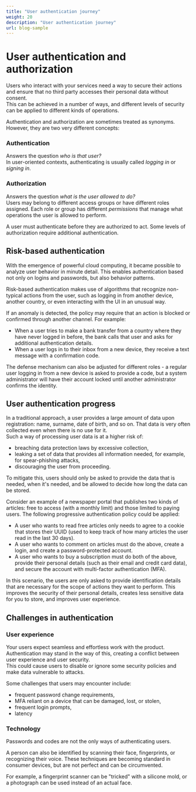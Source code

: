 ```yaml
---
title: "User authentication journey"
weight: 20
description: "User authentication journey"
url: blog-sample
---
```

# User authentication and authorization

<!-- SUBJECT
Produce technical blog post "User authentication journey". Try to cover the following concepts:
- Authentication as authorization
- How policies and authentication events are used to drive authentication journey for the user
- Continuous risk-based authentication
- Challenges that the user can encounter while a fully authenticated policy is verified
- Sample fully authenticated policy diagram showcasing challenges for certain criteria e.g. if the
user has MFA -->

Users who interact with your services need a way to secure their actions and ensure that no third party accesses their personal data without consent.  
This can be achieved in a number of ways, and different levels of security can be applied to different kinds of operations.

Authentication and authorization are sometimes treated as synonyms. However, they are two very different concepts:

### Authentication
Answers the question *who is that user?*  
In user-oriented contexts, authenticating is usually called *logging in* or *signing in*. 
### Authorization
Answers the question *what is the user allowed to do?*  
Users may belong to different access groups or have different roles assigned. Each role or group has different *permissions* that manage what operations the user is allowed to perform.

A user must authenticate before they are authorized to act. Some levels of authorization require additional authentication.

## Risk-based authentication

With the emergence of powerful cloud computing, it became possible to analyze user behavior in minute detail. This enables authentication based not only on logins and passwords, but also behavior patterns.

Risk-based authentication makes use of algorithms that recognize non-typical actions from the user, such as logging in from another device, another country, or even interacting with the UI in an unusual way.

If an anomaly is detected, the policy may require that an action is blocked or confirmed through another channel. For example:
- When a user tries to make a bank transfer from a country where they have never logged in before, the bank calls that user and asks for additional authentication details.
- When a user logs in to their inbox from a new device, they receive a text message with a confirmation code.

The defense mechanism can also be adjusted for different roles - a regular user logging in from a new device is asked to provide a code, but a system administrator will have their account locked until another administrator confirms the identity.

## User authentication progress

In a traditional approach, a user provides a large amount of data upon registration: name, surname, date of birth, and so on. That data is very often collected even when there is no use for it.  
Such a way of processing user data is at a higher risk of:
- breaching data protection laws by excessive collection,
- leaking a set of data that provides all information needed, for example, for spear-phishing attacks,
- discouraging the user from proceeding.

To mitigate this, users should only be asked to provide the data that is needed, when it's needed, and be allowed to decide how long the data can be stored.  

Consider an example of a newspaper portal that publishes two kinds of articles: free to access (with a monthly limit) and those limited to paying users. The following progressive authentication policy could be applied:
- A user who wants to read free articles only needs to agree to a cookie that stores their UUID (used to keep track of how many articles the user read in the last 30 days).
- A user who wants to comment on articles must do the above, create a login, and create a password-protected account.
- A user who wants to buy a subscription must do both of the above, provide their personal details (such as their email and credit card data), and secure the account with multi-factor authentication (MFA).

In this scenario, the users are only asked to provide identification details that are necessary for the scope of actions they want to perform. This improves the security of their personal details, creates less sensitive data for you to store, and improves user experience.

## Challenges in authentication

### User experience

Your users expect seamless and effortless work with the product.  Authentication may stand in the way of this, creating a conflict between user experience and user security.  
This could cause users to disable or ignore some security policies and make data vulnerable to attacks.

Some challenges that users may encounter include:
- frequent password change requirements,
- MFA reliant on a device that can be damaged, lost, or stolen,
- frequent login prompts,
- latency

### Technology

Passwords and codes are not the only ways of authenticating users.

A person can also be identified by scanning their face, fingerprints, or recognizing their voice. These techniques are becoming standard in consumer devices, but are not perfect and can be circumvented.

For example, a fingerprint scanner can be "tricked" with a silicone mold, or a photograph can be used instead of an actual face.